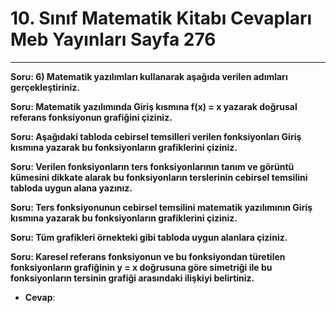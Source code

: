 # 10. Sınıf Matematik Kitabı Cevapları Meb Yayınları Sayfa 276

---

**Soru: 6) Matematik yazılımları kullanarak aşağıda verilen adımları gerçekleştiriniz.**

**Soru: Matematik yazılımında Giriş kısmına f(x) = x yazarak doğrusal referans fonksiyonun grafiğini çiziniz.**

**Soru: Aşağıdaki tabloda cebirsel temsilleri verilen fonksiyonları Giriş kısmına yazarak bu fonksiyonların grafiklerini çiziniz.**

**Soru: Verilen fonksiyonların ters fonksiyonlarının tanım ve görüntü kümesini dikkate alarak bu fonksiyonların terslerinin cebirsel temsilini tabloda uygun alana yazınız.**

**Soru: Ters fonksiyonunun cebirsel temsilini matematik yazılımının Giriş kısmına yazarak bu fonksiyonların grafiklerini çiziniz.**

**Soru: Tüm grafikleri örnekteki gibi tabloda uygun alanlara çiziniz.**

**Soru: Karesel referans fonksiyonun ve bu fonksiyondan türetilen fonksiyonların grafiğinin y = x doğrusuna göre simetriği ile bu fonksiyonların tersinin grafiği arasındaki ilişkiyi belirtiniz.**

-   **Cevap**: